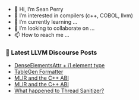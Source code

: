 - 👋 Hi, I’m Sean Perry
- 👀 I’m interested in compilers (c++, COBOL, llvm)
- 🌱 I’m currently learning ...
- 💞️ I’m looking to collaborate on ...
- 📫 How to reach me ...

<!---
s66perry/s66perry is a ✨ special ✨ repository because its `README.md` (this file) appears on your GitHub profile.
You can click the Preview link to take a look at your changes.
--->
### 📕 Latest LLVM Discourse Posts

<!-- DISCOURSE-LLVM:START -->
- [DenseElementsAttr + i1 element type](https://discourse.llvm.org/t/denseelementsattr-i1-element-type/62525#post_10)
- [TableGen Formatter](https://discourse.llvm.org/t/tablegen-formatter/60418#post_14)
- [MLIR and the C++ ABI](https://discourse.llvm.org/t/mlir-and-the-c-abi/62578#post_7)
- [MLIR and the C++ ABI](https://discourse.llvm.org/t/mlir-and-the-c-abi/62578#post_6)
- [What happened to Thread Sanitizer?](https://discourse.llvm.org/t/what-happened-to-thread-sanitizer/62433#post_5)
<!-- DISCOURSE-LLVM:END -->
